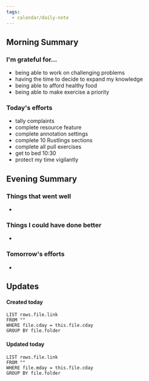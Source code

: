 ```yaml
---
tags:
  - calendar/daily-note
---
```


## Morning Summary

### I'm grateful for...

- being able to work on challenging problems
- having the time to decide to expand my knowledge
- being able to afford healthy food
- being able to make exercise a priority

### Today's efforts

- tally complaints
- complete resource feature
- complete annotation settings
- complete 10 Rustlings sections
- complete all pull exercises
- get to bed 10:30
- protect my time vigilantly

## Evening Summary

### Things that went well

-

### Things I could have done better

-

### Tomorrow's efforts

-

## Updates

#### Created today

```dataview
LIST rows.file.link
FROM ""
WHERE file.cday = this.file.cday
GROUP BY file.folder
```

#### Updated today

```dataview
LIST rows.file.link
FROM ""
WHERE file.mday = this.file.cday
GROUP BY file.folder
```
